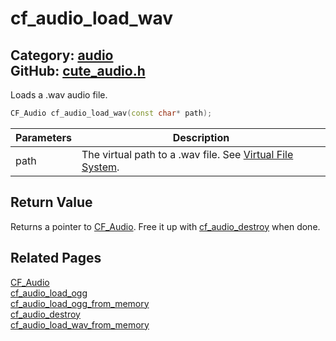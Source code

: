[](../header.md ':include')

# cf_audio_load_wav

Category: [audio](/api_reference?id=audio)  
GitHub: [cute_audio.h](https://github.com/RandyGaul/cute_framework/blob/master/include/cute_audio.h)  
---

Loads a .wav audio file.

```cpp
CF_Audio cf_audio_load_wav(const char* path);
```

Parameters | Description
--- | ---
path | The virtual path to a .wav file. See [Virtual File System](https://randygaul.github.io/cute_framework/#/topics/virtual_file_system).

## Return Value

Returns a pointer to [CF_Audio](/audio/cf_audio.md). Free it up with [cf_audio_destroy](/audio/cf_audio_destroy.md) when done.

## Related Pages

[CF_Audio](/audio/cf_audio.md)  
[cf_audio_load_ogg](/audio/cf_audio_load_ogg.md)  
[cf_audio_load_ogg_from_memory](/audio/cf_audio_load_ogg_from_memory.md)  
[cf_audio_destroy](/audio/cf_audio_destroy.md)  
[cf_audio_load_wav_from_memory](/audio/cf_audio_load_wav_from_memory.md)  
